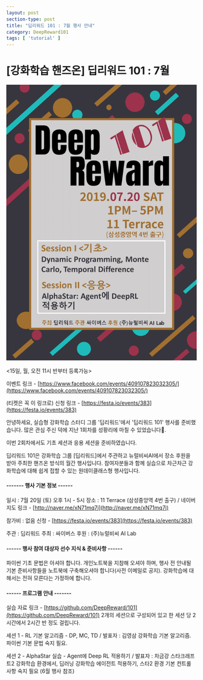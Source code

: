 ```yaml
---
layout: post
section-type: post
title: "딥리워드 101 : 7월 행사 안내"
category: DeepReward101
tags: [ 'tutorial' ]
---
```




# [강화학습 핸즈온] 딥리워드 101 : 7월 

![img](/img/DeepReward101/july_event.png)

<15일, 월, 오전 11시 반부터 등록가능>

이벤트 링크 - [https://www.facebook.com/events/409107823032305/](https://www.facebook.com/events/409107823032305/)

(티켓은 꼭 이 링크로) 신청 링크 - [https://festa.io/events/383](https://festa.io/events/383)

안녕하세요, 실습형 강화학습 스터디 그룹 '딥리워드'에서 '딥리워드 101' 행사를 준비했습니다. 많은 관심 주신 덕에 지난 1회차를 성황리에 마칠 수 있었습니다👏.

이번 2회차에서도 기초 세션과 응용 세션을 준비하였습니다.

딥리워드 101은 강화학습 그룹 [딥리워드]에서 주관하고 뉴럴비씨AI에서 장소 후원을 받아 주최한 핸즈온 방식의 월간 행사입니다. 참여자분들과 함께 실습으로 차근차근 강화학습에 대해 쉽게 접할 수 있는 원데이클래스형 행사입니다. 

#### ------- 행사 기본 정보 ------

일시 : 7월 20일 (토) 오후 1시 - 5시
장소 : 11 Terrace (삼성중앙역 4번 출구) / 네이버 지도 링크 - [http://naver.me/xN71mq7i](http://naver.me/xN71mq7i)

참가비 : 없음
신청 - [https://festa.io/events/383](https://festa.io/events/383)

주관 : 딥리워드
주최 : 싸이버스
후원 : (주)뉴럴비씨 AI Lab

#### ------ 행사 참여 대상자 선수 지식 & 준비사항 ------
파이썬 기초 문법은 아셔야 합니다.
개인노트북을 지참해 오셔야 하며, 행사 전 안내될 기본 준비사항들을 노트북에 구축해오셔야 합니다(사전 이메일로 공지). 
강화학습에 대해서는 전혀 모른다는 가정하에 합니다.

#### ------ 프로그램 안내 -------

실습 자료 링크 - [https://github.com/DeepReward/101](https://github.com/DeepReward/101)
2개의 세션으로 구성되어 있고 한 세션 당 2시간에서 2시간 반 정도 걸립니다.

세션 1 - RL 기본 알고리즘 - DP, MC, TD / 발표자 : 김영삼 
강화학습 기본 알고리즘. 파이썬 기본 문법 숙지 필요.

세션 2 - AlphaStar 실습 - Agent에 Deep RL 적용하기 / 발표자 : 차금강
스타크래프트2 강화학습 환경에서, 딥러닝 강화학습 에이전트 적용하기, 스타2 환경 기본 컨트롤 사항 숙지 필요 (6월 행사 참조)